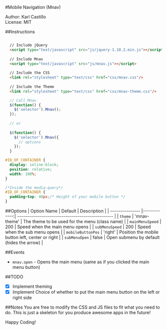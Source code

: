 #Mobile Navigation (Mnav)

Author: Karl Castillo<br/>
License: MIT

##Instructions
```html

  // Include jQuery
  <script type="text/javascript" src="js/jquery-1.10.2.min.js"></script>
  
  // Include Mnav
  <script type="text/javascript" src="js/mnav.js"></script>
  
  // Include the CSS
  <link rel="stylesheet" type="text/css" href="css/mnav.css"/>
  
  // Include the Theme
  <link rel="stylesheet" type="text/css" href="css/mnav-theme.css"/>
```
```javascript
  // Call Mnav
  $(function() {
    $('selector').Mnav();
  });
  
  // or
  
  $(function() {
    $('selector').Mnav({
      // options
    });
  }
```
```css
#ID_OF_CONTAINER {
  display: inline-block;
  position: relative;
  width: 100%;
}

/*Inside the media-query*/
#ID_OF_CONTAINER {
  padding-top: 40px;/* Height of your mobile button */
}
```

##Options
| Option Name       | Default      | Description                                      |
| ---------------   |:------------:| ------------------------------------------------ |
| `theme`           | 'mnav-theme' | The theme to be used for the menu (class name)   |
| `mainMenuSpeed`   | 200          | Speed when the main menu opens                   |
| `subMenuSpeed`    | 200          | Speed when the sub menu opens                    |
| `mobileButtonPos` | 'right'      | Position the mobile button left, center or right |
| `subMenuOpen`     | false        | Open submenu by default (hides the arrow)        |

##Events
- `mnav.open` - Opens the main menu (same as if you clicked the main menu button)

##TODO
- [x] Implement theming
- [x] Implement Choice of whether to put the main menu button on the left or right side

##Notes
You are free to modify the CSS and JS files to fit what you need to do. This is just a skeleton for you produce awesome apps in the future!

Happy Coding!

